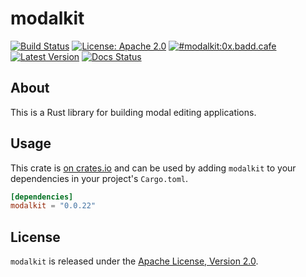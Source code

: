 # modalkit

[![Build Status](https://github.com/ulyssa/modalkit/actions/workflows/ci.yml/badge.svg)](https://github.com/ulyssa/modalkit/actions?query=workflow%3ACI+)
[![License: Apache 2.0](https://img.shields.io/crates/l/modalkit.svg?logo=apache)](https://crates.io/crates/modalkit)
[![#modalkit:0x.badd.cafe](https://img.shields.io/badge/matrix-%23modalkit:0x.badd.cafe-blue)](https://matrix.to/#/#modalkit:0x.badd.cafe)
[![Latest Version](https://img.shields.io/crates/v/modalkit.svg?logo=rust)](https://crates.io/crates/modalkit)
[![Docs Status](https://docs.rs/modalkit/badge.svg)](https://docs.rs/crate/modalkit/)

## About

This is a Rust library for building modal editing applications.

## Usage

This crate is [on crates.io](https://crates.io/crates/modalkit) and can be
used by adding `modalkit` to your dependencies in your project's `Cargo.toml`.

```toml
[dependencies]
modalkit = "0.0.22"
```

## License

`modalkit` is released under the [Apache License, Version 2.0].

[Apache License, Version 2.0]: https://github.com/ulyssa/modalkit/blob/master/LICENSE
